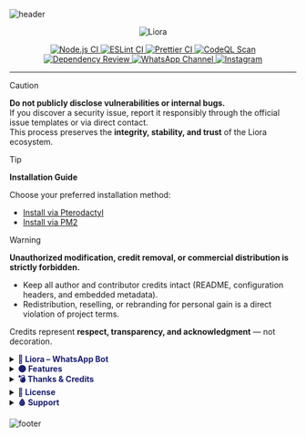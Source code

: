 ![header](https://capsule-render.vercel.app/api?type=waving&color=0:0B3D91,50:1A1F71,100:4B0082&height=250&section=header&text=Liora%20WhatsApp%20Bot&fontSize=55&fontAlignY=35&animation=twinkling&fontColor=ffffff)

<div align="center">

![Liora](https://qu.ax/qHNvM.png)

<p align="center">
<a href="https://github.com/naruyaizumi/liora/actions/workflows/node.js.yml">
  <img src="https://img.shields.io/github/actions/workflow/status/naruyaizumi/liora/node.js.yml?label=Node.js%20CI&style=for-the-badge&logo=github&logoColor=white&color=1A1F71&labelColor=2F2F2F" alt="Node.js CI"/>
</a>
<a href="https://github.com/naruyaizumi/liora/actions/workflows/eslint.yml">
  <img src="https://img.shields.io/github/actions/workflow/status/naruyaizumi/liora/eslint.yml?label=ESLint&style=for-the-badge&logo=eslint&logoColor=white&color=1A1F71&labelColor=2F2F2F" alt="ESLint CI"/>
</a>
<a href="https://github.com/naruyaizumi/liora/actions/workflows/prettier.yml">
  <img src="https://img.shields.io/github/actions/workflow/status/naruyaizumi/liora/prettier.yml?label=Prettier&style=for-the-badge&logo=prettier&logoColor=white&color=1A1F71&labelColor=2F2F2F" alt="Prettier CI"/>
</a>
<a href="https://github.com/naruyaizumi/liora/actions/workflows/codeql.yml">
  <img src="https://img.shields.io/github/actions/workflow/status/naruyaizumi/liora/codeql.yml?label=CodeQL&style=for-the-badge&logo=github&logoColor=white&color=1A1F71&labelColor=2F2F2F" alt="CodeQL Scan"/>
</a>
<a href="https://github.com/naruyaizumi/liora/actions/workflows/dependency-review.yml">
  <img src="https://img.shields.io/github/actions/workflow/status/naruyaizumi/liora/dependency-review.yml?label=Dependency%20Review&style=for-the-badge&logo=dependabot&logoColor=white&color=1A1F71&labelColor=2F2F2F" alt="Dependency Review"/>
</a>

<a href="https://whatsapp.com/channel/0029Vb5vz4oDjiOfUeW2Mt03">
  <img src="https://img.shields.io/badge/WhatsApp-Channel-1A1F71?style=for-the-badge&logo=whatsapp&logoColor=white&labelColor=2F2F2F" alt="WhatsApp Channel"/>
</a>
<a href="https://instagram.com/naruyaizumi">
  <img src="https://img.shields.io/badge/Instagram-@naruyaizumi-1A1F71?style=for-the-badge&logo=instagram&logoColor=white&labelColor=2F2F2F" alt="Instagram"/>
</a>
</p>

</div>

---

> [!CAUTION]
> **Do not publicly disclose vulnerabilities or internal bugs.**  
> If you discover a security issue, report it responsibly through the official issue templates or via direct contact.  
> This process preserves the **integrity, stability, and trust** of the Liora ecosystem.

> [!TIP]  
> **Installation Guide**
>
> Choose your preferred installation method:
>
> - [Install via Pterodactyl](.github/INSTALLATION/PTERODACTYL.md)
> - [Install via PM2](.github/INSTALLATION/PM2.md)

> [!WARNING]
> **Unauthorized modification, credit removal, or commercial distribution is strictly forbidden.**
>
> - Keep all author and contributor credits intact (README, configuration headers, and embedded metadata).
> - Redistribution, reselling, or rebranding for personal gain is a direct violation of project terms.
>
> Credits represent **respect, transparency, and acknowledgment** — not decoration.

<details>
  <summary>
    <span style="display:inline; color:#1A1F71; font-weight:bold;">
      🌌 Liora – WhatsApp Bot
    </span>
  </summary>

  <link href="https://fonts.googleapis.com/css2?family=Fira+Code:wght@500&family=Pacifico&display=swap" rel="stylesheet">

  <div align="center" style="font-family: 'Pacifico', cursive; color:#1A1F71; font-size:34px; font-weight:bold; margin:15px 0;">
    <img src="https://readme-typing-svg.herokuapp.com?size=28&duration=3500&color=1A1F71&center=true&vCenter=true&width=600&lines=🌌+Liora+–+WhatsApp+Bot" alt="Typing SVG" />
  </div>

  <p align="center" style="font-family: 'Fira Code', monospace; font-size:16px; color:#eaeaea;">
    Liora is not your average WhatsApp bot.  
    It’s a technically demanding, low-level automation framework built for developers who crave control.  
    Even renaming a command can be confusing if you don’t understand the architecture — and that’s by design.
  </p>

  <p style="font-family: 'Fira Code', monospace; font-size:15px; color:#d1d1d1;">
    Liora is engineered for precision and performance. It offers:
  </p>

  <ul style="font-family: 'Fira Code', monospace; font-size:15px; color:#f5f5f5; list-style:none;">
    <li>
      <img src="https://img.icons8.com/color/24/lightning-bolt--v1.png" width="20" style="vertical-align:middle;"/>
      <b>Native Performance</b> — powered by <code>liora-lib</code> with C++ modules for media, fetch, and conversion
    </li>
    <li>
      <img src="https://img.icons8.com/color/24/code-fork.png" width="20" style="vertical-align:middle;"/>
      <b>Modular Architecture</b> — every handler, plugin, and persona is isolated and hot-reloadable
    </li>
    <li>
      <img src="https://img.icons8.com/color/24/lock--v1.png" width="20" style="vertical-align:middle;"/>
      <b>Zero Overhead</b> — no JSON parsing, no disk I/O, pure buffer-based memory flow
    </li>
    <li>
      <img src="https://img.icons8.com/color/24/mind-map.png" width="20" style="vertical-align:middle;"/>
      <b>Developer-Only</b> — not for casual use, but for those who want to build runtime-level control
    </li>
  </ul>

  <p align="center" style="font-family: 'Fira Code', monospace; font-size:14px; color:#bfbfbf; font-style:italic;">
    No compiling. No external tools. No mercy. Just code, control, and chaos.
  </p>
</details>

<details>
  <summary>
    <span style="display:inline; color:#1A1F71; font-weight:bold;">
      🌑 Features
    </span>
  </summary>

  <ul>
    <li>
      <img src="https://img.icons8.com/color/48/unlock-2.png" width="20" style="vertical-align:middle;"/>
      <b>Fully Open Source</b> — no encryption, no obfuscation. Every line is visible, traceable, and modifiable.
    </li>
    <li>
      <img src="https://img.icons8.com/color/48/puzzle.png" width="20" style="vertical-align:middle;"/>
      <b>Modular by Design</b> — each handler, plugin, and persona is isolated, hot-reloadable, and built for extension.
    </li>
    <li>
      <img src="https://img.icons8.com/color/48/lightning-bolt.png" width="20" style="vertical-align:middle;"/>
      <b>Native Acceleration</b> — powered by <code>liora-lib</code> C++ bindings for media, fetch, and conversion.
    </li>
    <li>
      <img src="https://img.icons8.com/color/48/document.png" width="20" style="vertical-align:middle;"/>
      <b>Pure ESM JavaScript</b> — async-first, zero legacy, and built for modern runtimes.
    </li>
    <li>
      <img src="https://img.icons8.com/color/48/nodejs.png" width="20" style="vertical-align:middle;"/>
      <b>Node.js v22+ Ready</b> — tuned for the latest event loop and V8 enhancements.
    </li>
    <li>
      <img src="https://img.icons8.com/color/48/database.png" width="20" style="vertical-align:middle;"/>
      <b>SQLite-Backed State</b> — atomic, persistent, and blazing fast via <code>better-sqlite3</code>.
    </li>
    <li>
      <img src="https://img.icons8.com/color/48/idea.png" width="20" style="vertical-align:middle;"/>
      <b>Developer-Centric</b> — built for those who want full control, not plug-and-play illusions.
    </li>
  </ul>

  <p style="font-family:'Fira Code', monospace; font-size:14px; color:#bfbfbf; text-align:center;">
    Liora isn’t made to be easy — it’s made to be yours.  
    If you’re not ready to dive deep, you’re not ready for Liora.
  </p>
</details>

<details>
  <summary><span style="color:#1A1F71; font-weight:bold;">💣 Thanks & Credits</span></summary>

We sincerely thank the following parties who have been instrumental in the development and continuity of <strong>Liora</strong> — a project that demands precision, patience, and deep technical understanding.

  <details>
    <summary><span style="color:#1A1F71; font-weight:bold;">Project Roles</span></summary>
    <p align="center">
      <a href="https://linkbio.co/naruyaizumi">
        <img src="https://img.shields.io/badge/Owner-Naruya%20Izumi-1A1F71?style=for-the-badge&logo=github&logoColor=white&labelColor=2F2F2F"/>
      </a>
      <a href="https://wa.me/6281398961382">
        <img src="https://img.shields.io/badge/Developer-SXZnightmar-1A1F71?style=for-the-badge&logo=whatsapp&logoColor=white&labelColor=2F2F2F"/>
      </a>
      <a href="https://wa.me/6287831816747">
        <img src="https://img.shields.io/badge/Developer-Alfi%20Dev-1A1F71?style=for-the-badge&logo=whatsapp&logoColor=white&labelColor=2F2F2F"/>
      </a>
    </p>
  </details>
</details>

<details>
  <summary>
    <span style="color:#1A1F71; font-weight:bold;">
      🔪 License
    </span>
  </summary>

  <p style="font-family: 'Fira Code', monospace; color:#eaeaea;">
    This project is licensed under the 
    <b><a href="https://opensource.org/licenses/Apache-2.0" style="color:#1A1F71;">Apache License 2.0</a></b> — 
    see the <a href="LICENSE" style="color:#1A1F71;">LICENSE</a> file for full terms.
    (OSI Approved License)
  </p>

  <blockquote style="font-family: 'Fira Code', monospace; color:#bfbfbf;">
    You are free to use, modify, and distribute —
    but <b>credit must be preserved</b> and <b>rebranding is strictly discouraged</b>.  
    Liora is a technical framework, not a template.
  </blockquote>
</details>

<details>
  <summary>
    <span style="color:#1A1F71; font-weight:bold;">
      🩸 Support
    </span>
  </summary>

  <p align="center">

  <a href="https://ko-fi.com/naruyaizumi" target="_blank">
    <img src="https://storage.ko-fi.com/cdn/kofi3.png?v=3" width="180" alt="Support me on Ko-fi"/>
  </a>

  <a href="https://trakteer.id/naruyaizumi" target="_blank">
    <img src="https://trakteer.id/images/mix/navbar-logo-lite.png" width="160" alt="Dukung saya di Trakteer"/>
  </a>

  <a href="https://saweria.co/naruyaizumi" target="_blank">
    <img src="https://user-images.githubusercontent.com/26188697/180601310-e82c63e4-412b-4c36-b7b5-7ba713c80380.png" width="160" alt="Donasi via Saweria"/>
  </a>

  </p>

  <p align="center">
    <img src="https://readme-typing-svg.demolab.com?font=Fira+Code&weight=600&size=20&duration=3000&pause=1000&color=1A1F71&center=true&vCenter=true&width=500&lines=Your+support+keeps+this+project+alive!;Thank+you+for+helping+me+grow" alt="Support Typing Animation"/>
  </p>
</details>

![footer](https://capsule-render.vercel.app/api?type=waving&color=0:0B3D91,50:1A1F71,100:4B0082&height=150&section=footer)